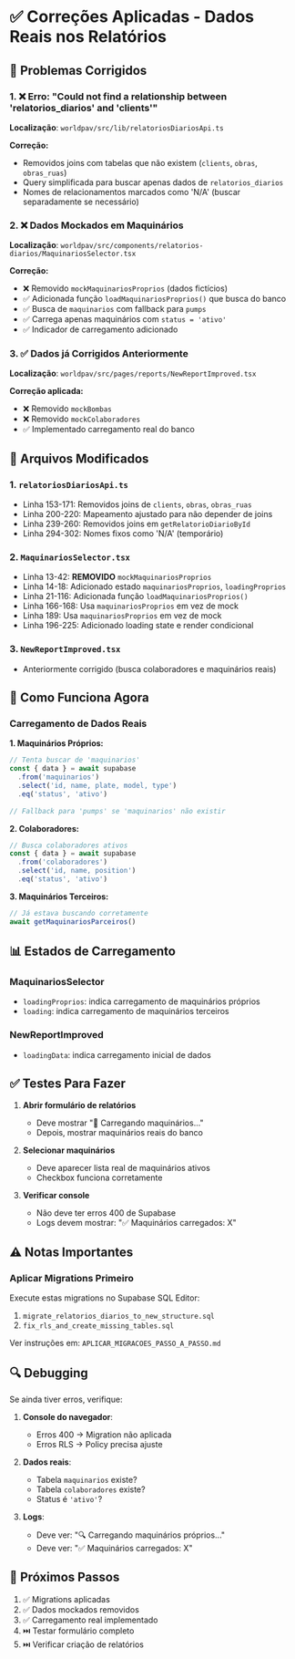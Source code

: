 # ✅ Correções Aplicadas - Dados Reais nos Relatórios

## 🎯 Problemas Corrigidos

### 1. ❌ Erro: "Could not find a relationship between 'relatorios_diarios' and 'clients'"
**Localização**: `worldpav/src/lib/relatoriosDiariosApi.ts`

**Correção:**
- Removidos joins com tabelas que não existem (`clients`, `obras`, `obras_ruas`)
- Query simplificada para buscar apenas dados de `relatorios_diarios`
- Nomes de relacionamentos marcados como 'N/A' (buscar separadamente se necessário)

### 2. ❌ Dados Mockados em Maquinários
**Localização**: `worldpav/src/components/relatorios-diarios/MaquinariosSelector.tsx`

**Correção:**
- ❌ Removido `mockMaquinariosProprios` (dados fictícios)
- ✅ Adicionada função `loadMaquinariosProprios()` que busca do banco
- ✅ Busca de `maquinarios` com fallback para `pumps`
- ✅ Carrega apenas maquinários com `status = 'ativo'`
- ✅ Indicador de carregamento adicionado

### 3. ✅ Dados já Corrigidos Anteriormente
**Localização**: `worldpav/src/pages/reports/NewReportImproved.tsx`

**Correção aplicada:**
- ❌ Removido `mockBombas`
- ❌ Removido `mockColaboradores`
- ✅ Implementado carregamento real do banco

## 📝 Arquivos Modificados

### 1. `relatoriosDiariosApi.ts`
- Linha 153-171: Removidos joins de `clients`, `obras`, `obras_ruas`
- Linha 200-220: Mapeamento ajustado para não depender de joins
- Linha 239-260: Removidos joins em `getRelatorioDiarioById`
- Linha 294-302: Nomes fixos como 'N/A' (temporário)

### 2. `MaquinariosSelector.tsx`
- Linha 13-42: **REMOVIDO** `mockMaquinariosProprios`
- Linha 14-18: Adicionado estado `maquinariosProprios`, `loadingProprios`
- Linha 21-116: Adicionada função `loadMaquinariosProprios()`
- Linha 166-168: Usa `maquinariosProprios` em vez de mock
- Linha 189: Usa `maquinariosProprios` em vez de mock
- Linha 196-225: Adicionado loading state e render condicional

### 3. `NewReportImproved.tsx`
- Anteriormente corrigido (busca colaboradores e maquinários reais)

## 🚀 Como Funciona Agora

### Carregamento de Dados Reais

**1. Maquinários Próprios:**
```typescript
// Tenta buscar de 'maquinarios'
const { data } = await supabase
  .from('maquinarios')
  .select('id, name, plate, model, type')
  .eq('status', 'ativo')
  
// Fallback para 'pumps' se 'maquinarios' não existir
```

**2. Colaboradores:**
```typescript
// Busca colaboradores ativos
const { data } = await supabase
  .from('colaboradores')
  .select('id, name, position')
  .eq('status', 'ativo')
```

**3. Maquinários Terceiros:**
```typescript
// Já estava buscando corretamente
await getMaquinariosParceiros()
```

## 📊 Estados de Carregamento

### MaquinariosSelector
- `loadingProprios`: indica carregamento de maquinários próprios
- `loading`: indica carregamento de maquinários terceiros

### NewReportImproved
- `loadingData`: indica carregamento inicial de dados

## ✅ Testes Para Fazer

1. **Abrir formulário de relatórios**
   - Deve mostrar "🔄 Carregando maquinários..."
   - Depois, mostrar maquinários reais do banco

2. **Selecionar maquinários**
   - Deve aparecer lista real de maquinários ativos
   - Checkbox funciona corretamente

3. **Verificar console**
   - Não deve ter erros 400 de Supabase
   - Logs devem mostrar: "✅ Maquinários carregados: X"

## ⚠️ Notas Importantes

### Aplicar Migrations Primeiro
Execute estas migrations no Supabase SQL Editor:

1. `migrate_relatorios_diarios_to_new_structure.sql`
2. `fix_rls_and_create_missing_tables.sql`

Ver instruções em: `APLICAR_MIGRACOES_PASSO_A_PASSO.md`

## 🔍 Debugging

Se ainda tiver erros, verifique:

1. **Console do navegador**:
   - Erros 400 → Migration não aplicada
   - Erros RLS → Policy precisa ajuste

2. **Dados reais**:
   - Tabela `maquinarios` existe?
   - Tabela `colaboradores` existe?
   - Status é `'ativo'`?

3. **Logs**:
   - Deve ver: "🔍 Carregando maquinários próprios..."
   - Deve ver: "✅ Maquinários carregados: X"

## 📌 Próximos Passos

1. ✅ Migrations aplicadas
2. ✅ Dados mockados removidos
3. ✅ Carregamento real implementado
4. ⏭️ Testar formulário completo
5. ⏭️ Verificar criação de relatórios


